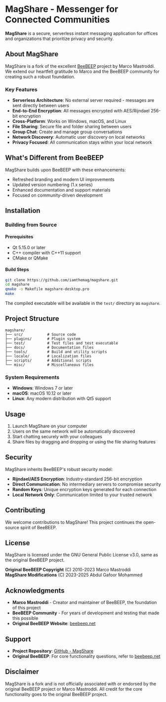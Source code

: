 # MagShare - Messenger for Connected Communities

**MagShare** is a secure, serverless instant messaging application for offices and organizations that prioritize privacy and security.

## About MagShare

MagShare is a fork of the excellent [BeeBEEP](https://beebeep.net) project by Marco Mastroddi. We extend our heartfelt gratitude to Marco and the BeeBEEP community for creating such a robust foundation.

### Key Features

- **Serverless Architecture**: No external server required - messages are sent directly between users
- **End-to-End Encryption**: All messages encrypted with AES/Rijndael 256-bit encryption
- **Cross-Platform**: Works on Windows, macOS, and Linux
- **File Sharing**: Secure file and folder sharing between users
- **Group Chat**: Create and manage group conversations
- **Network Discovery**: Automatic user discovery on local networks
- **Privacy Focused**: All communication stays within your local network

## What's Different from BeeBEEP

MagShare builds upon BeeBEEP with these enhancements:
- Refreshed branding and modern UI improvements  
- Updated version numbering (1.x series)
- Enhanced documentation and support materials
- Focused on community-driven development

## Installation

### Building from Source

#### Prerequisites
- Qt 5.15.0 or later
- C++ compiler with C++11 support
- CMake or QMake

#### Build Steps
```bash
git clone https://github.com/iamthemag/magshare.git
cd magshare
qmake -o Makefile magshare-desktop.pro
make
```

The compiled executable will be available in the `test/` directory as `magshare`.

## Project Structure

```
magshare/
├── src/           # Source code
├── plugins/       # Plugin system
├── test/          # Test files and test executable
├── docs/          # Documentation files
├── tools/         # Build and utility scripts
├── locale/        # Localization files
├── scripts/       # Additional scripts
└── misc/          # Miscellaneous files
```

### System Requirements
- **Windows**: Windows 7 or later
- **macOS**: macOS 10.12 or later  
- **Linux**: Any modern distribution with Qt5 support

## Usage

1. Launch MagShare on your computer
2. Users on the same network will be automatically discovered
3. Start chatting securely with your colleagues
4. Share files by dragging and dropping or using the file sharing features

## Security

MagShare inherits BeeBEEP's robust security model:
- **Rijndael/AES Encryption**: Industry-standard 256-bit encryption
- **Direct Communication**: No intermediary servers to compromise security
- **Random Keys**: Unique encryption keys generated for each connection
- **Local Network Only**: Communication limited to your trusted network

## Contributing

We welcome contributions to MagShare! This project continues the open-source spirit of BeeBEEP.

## License

MagShare is licensed under the GNU General Public License v3.0, same as the original BeeBEEP project.

**Original BeeBEEP Copyright** (C) 2010-2023 Marco Mastroddi  
**MagShare Modifications** (C) 2023-2025 Abdul Gafoor Mohammed

## Acknowledgments

- **Marco Mastroddi** - Creator and maintainer of BeeBEEP, the foundation of this project
- **BeeBEEP Community** - For years of development and testing that made this possible  
- **Original BeeBEEP Website**: [beebeep.net](https://beebeep.net)

## Support

- **Project Repository**: [GitHub - MagShare](https://github.com/iamthemag/magshare)
- **Original BeeBEEP**: For core functionality questions, refer to [beebeep.net](https://beebeep.net)

## Disclaimer

MagShare is a fork and is not officially associated with or endorsed by the original BeeBEEP project or Marco Mastroddi. All credit for the core functionality goes to the original BeeBEEP project.
